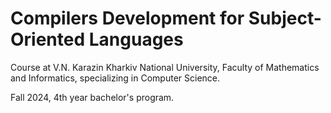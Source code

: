 # Compilers Development for Subject-Oriented Languages

Course at V.N. Karazin Kharkiv National University, Faculty of Mathematics and Informatics, specializing in Computer Science. 

Fall 2024, 4th year bachelor's program.
